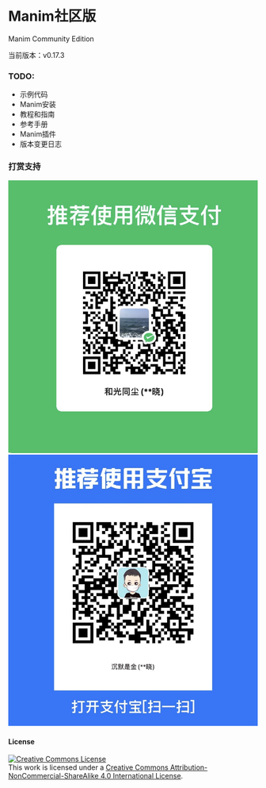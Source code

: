 # Manim社区版

Manim Community Edition

当前版本：v0.17.3

### TODO:

- 示例代码
- Manim安装
- 教程和指南
- 参考手册
- Manim插件
- 版本变更日志

### 打赏支持

![微信](./static/WeChat.jpg)
![支付宝](./static/Alipay.jpg)

#### License

<a rel="license" href="http://creativecommons.org/licenses/by-nc-sa/4.0/"><img alt="Creative Commons License" style="border-width:0" src="https://i.creativecommons.org/l/by-nc-sa/4.0/88x31.png" /></a><br />This work is licensed under a <a rel="license" href="http://creativecommons.org/licenses/by-nc-sa/4.0/">Creative Commons Attribution-NonCommercial-ShareAlike 4.0 International License</a>.

